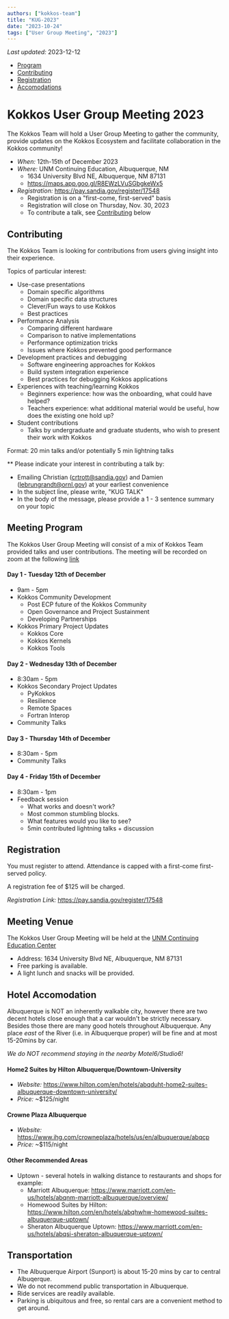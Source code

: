 ```yaml
---
authors: ["kokkos-team"]
title: "KUG-2023"
date: "2023-10-24"
tags: ["User Group Meeting", "2023"]
---
```


*Last updated:* 2023-12-12

 * [Program](#meeting-program)
 * [Contributing](#contributing)
 * [Registration](#registration)
 * [Accomodations](#accomodation)

# Kokkos User Group Meeting 2023

The Kokkos Team will hold a User Group Meeting to gather the community, provide updates on the Kokkos Ecosystem and facilitate collaboration in the Kokkos community!

 * *When:* 12th-15th of December 2023
 * *Where:* UNM Continuing Education, Albuquerque, NM
   * 1634 University Blvd NE, Albuquerque, NM 87131
   * https://maps.app.goo.gl/R8EWzLVuSGbgkeWx5
 * *Registration:* https://pay.sandia.gov/register/17548
     * Registration is on a "first-come, first-served" basis
     * Registration will close on Thursday, Nov. 30, 2023 
     * To contribute a talk, see [Contributing](#contributing) below

## Contributing

The Kokkos Team is looking for contributions from users giving insight into their experience.

Topics of particular interest:

* Use-case presentations
  * Domain specific algorithms
  * Domain specific data structures
  * Clever/Fun ways to use Kokkos
  * Best practices
* Performance Analysis
  * Comparing different hardware
  * Comparison to native implementations
  * Performance optimization tricks
  * Issues where Kokkos prevented good performance
* Development practices and debugging
  * Software engineering approaches for Kokkos
  * Build system integration experience
  * Best practices for debugging Kokkos applications
* Experiences with teaching/learning Kokkos
  * Beginners experience: how was the onboarding, what could have helped?
  * Teachers experience: what additional material would be useful, how does the existing one hold up?
* Student contributions
  * Talks by undergraduate and graduate students, who wish to present their work with Kokkos

Format: 20 min talks and/or potentially 5 min lightning talks

** Please indicate your interest in contributing a talk by:
  * Emailing Christian (crtrott@sandia.gov) and Damien (lebrungrandt@ornl.gov) at your earliest convenience
  * In the subject line, please write, "KUG TALK"
  * In the body of the message, please provide a 1 - 3 sentence summary on your topic 

## Meeting Program

The Kokkos User Group Meeting will consist of a mix of Kokkos Team provided talks and user contributions.
The meeting will be recorded on zoom at the following [link](https://exascaleproject.zoomgov.com/j/1600527196?pwd=ZGp6MmdHNW85U0I0S2tEK0RVZWxBZz09)

#### Day 1 - Tuesday 12th of December

* 9am - 5pm
* Kokkos Community Development
  * Post ECP future of the Kokkos Community
  * Open Governance and Project Sustainment
  * Developing Partnerships
* Kokkos Primary Project Updates
  * Kokkos Core
  * Kokkos Kernels
  * Kokkos Tools

#### Day 2 - Wednesday 13th of December

* 8:30am - 5pm
* Kokkos Secondary Project Updates
  * PyKokkos
  * Resilience
  * Remote Spaces
  * Fortran Interop
* Community Talks

#### Day 3 - Thursday 14th of December

* 8:30am - 5pm
* Community Talks  

#### Day 4 - Friday 15th of December

* 8:30am - 1pm
* Feedback session
  * What works and doesn't work?
  * Most common stumbling blocks.
  * What features would you like to see?
  * 5min contributed lightning talks + discussion

## Registration

You must register to attend. Attendance is capped with a first-come first-served policy.

A registration fee of $125 will be charged. 

*Registration Link:* https://pay.sandia.gov/register/17548

## Meeting Venue

The Kokkos User Group Meeting will be held at the [UNM Continuing Education Center](http://ce.unm.edu/)
* Address:  1634 University Blvd NE, Albuquerque, NM 87131
* Free parking is available.
* A light lunch and snacks will be provided. 

## Hotel Accomodation

Albuquerque is NOT an inherently walkable city, however there are two decent hotels close enough that a car wouldn't be strictly necessary.
Besides those there are many good hotels throughout Albuquerque. Any place *east* of the River (i.e. in Albuquerque proper) will be fine and at most 15-20mins by car.

*We do NOT recommend staying in the nearby Motel6/Studio6!*

#### Home2 Suites by Hilton Albuquerque/Downtown-University

  * *Website:* https://www.hilton.com/en/hotels/abqduht-home2-suites-albuquerque-downtown-university/
  * *Price:* ~$125/night

#### Crowne Plaza Albuquerque

  * *Website:* https://www.ihg.com/crowneplaza/hotels/us/en/albuquerque/abqcp
  * *Price:* ~$115/night

#### Other Recommended Areas

  * Uptown - several hotels in walking distance to restaurants and shops for example:
    * Marriott Albuquerque: https://www.marriott.com/en-us/hotels/abqnm-marriott-albuquerque/overview/
    * Homewood Suites by Hilton: https://www.hilton.com/en/hotels/abqhwhw-homewood-suites-albuquerque-uptown/
    * Sheraton Albuquerque Uptown: https://www.marriott.com/en-us/hotels/abqsi-sheraton-albuquerque-uptown/

## Transportation

  * The Albuquerque Airport (Sunport) is about 15-20 mins by car to central Albuqerque.
  * We do not recommend public transportation in Albuquerque.
  * Ride services are readily available.
  * Parking is ubiquitous and free, so rental cars are a convenient method to get around.

